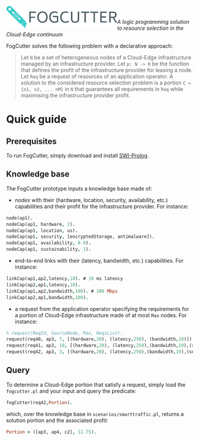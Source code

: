 <p><img align="left"  src="https://github.com/di-unipi-socc/fogCutter/blob/main/logo/png/logo-no-background.png?raw=true " width="300"> </p>

<br></br>
_A logic programming solution to resource selection in the Cloud-Edge continuum_

FogCutter solves the following problem with a declarative approach:

> Let `N` be a set of heterogeneous nodes of a Cloud-Edge infrastructure managed by an infrastructure provider.
  Let `p: N -> R` be the function that defines the profit of the infrastructure provider for leasing a node.
  Let `Req` be a request of resources of an application operator.
  A solution to the considered resource selection problem is a portion `C = {n1, n2, ... nM}` in `N` that guarantees all requirements in `Req` while maximising the infrastructure provider profit.

# Quick guide

## Prerequisites

To run FogCutter, simply download and install [SWI-Prolog](https://www.swi-prolog.org/Download.html).

## Knowledge base

The FogCutter prototype inputs a knowledge base made of:

-  *nodes* with their (hardware, location, security, availability, etc.) capabilities and their profit for the infrastructure provider. For instance:
```prolog
node(ap1).
nodeCap(ap1, hardware, 2).
nodeCap(ap1, location, us). 
nodeCap(ap1, security, [encryptedStorage, antimalware]).
nodeCap(ap1, availability, 0.9).   
nodeCap(ap1, sustainability, 1). 
```

- end-to-end links with their (latency, bandwidth, etc.) capabilities. For instance:
```prolog
linkCap(ap1,ap2,latency,10). # 10 ms latency
linkCap(ap2,ap1,latency,10).
linkCap(ap1,ap2,bandwidth,100). # 100 Mbps
linkCap(ap2,ap1,bandwidth,100). 
```
- a request from the application operator specifying the requirements for a portion of Cloud-Edge infrastructure made of at most `Max` nodes. For instance:
```prolog
% request(ReqId, SourceNode, Max, ReqsList).
request(req40, ap3, 7, [(hardware,20), (latency,250), (bandwidth,10)]).
request(req41, ap3, 10, [(hardware,20), (latency,250),(bandwidth,10),(security,[antimalware, encryptedStorage]), (location,[eu])]).
request(req42, ap3, 3, [(hardware,20), (latency,250),(bandwidth,10),(security,[antimalware, encryptedStorage]), (location,[eu]), (availability, 0.85), (sustainability, 0.3)]).
```

## Query

To determine a Cloud-Edge portion that satisfy a request, simply load the `fogcutter.pl` and your input and query the predicate:

```prolog
fogCutter(req42,Portion).
```

which, over the knowledge base in `scenarios/smarttraffic.pl`, returns a solution portion and the associated profit:

```prolog
Portion = ([ap3, ap4, c2], 11.75).
```
